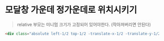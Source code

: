 # 모달창 가운데 정가운데로 위치시키기

> relative 부모는 미니멈 크기가 고정되어 있어야한다. (작아져버리면 안된다)

```html
<div class="absolute left-1/2 top-1/2 -translate-x-1/2 -translate-y-1/2"></div>
```
